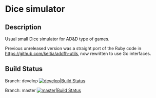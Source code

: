 # Dice simulator

## Description

Usual small Dice simulator for AD&D type of games.

Previous unreleased version was a straight port of the Ruby code in https://github.com/keltia/addfh-utils,
now rewritten to use Go interfaces.

## Build Status

Branch: develop [![develop|Build Status](https://travis-ci.org/keltia/dices-go.svg?branch=develop)](http://travis-ci.org/keltia/dices-go/tree/develop)

Branch: master  [![master|Build Status](https://travis-ci.org/keltia/dices-go.svg?branch=master)](http://travis-ci.org/keltia/dices-go)
